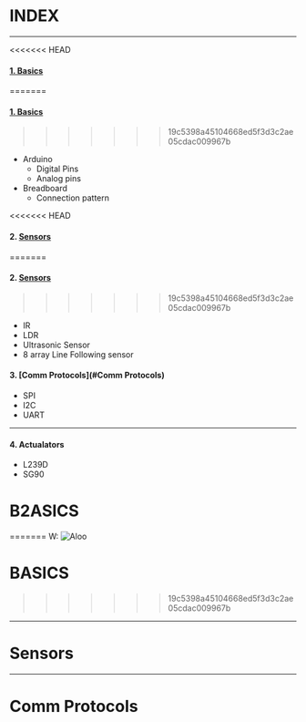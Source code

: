 # INDEX 
---

<<<<<<< HEAD
#### [1. Basics](#B2ASICS)
=======
#### [1. Basics](#BASICS)
>>>>>>> 19c5398a45104668ed5f3d3c2ae05cdac009967b

* Arduino
    * Digital Pins
    * Analog pins
* Breadboard
    * Connection pattern

<<<<<<< HEAD
#### 2. [Sensors](#sSensors)
=======
#### 2. [Sensors](#Sensors)
>>>>>>> 19c5398a45104668ed5f3d3c2ae05cdac009967b
 
* IR
* LDR
* Ultrasonic Sensor
* 8 array Line Following sensor

#### 3. [Comm Protocols](#Comm Protocols)
* SPI
* I2C
* UART
---
#### 4. Actualators
* L239D 
* SG90


# B2ASICS
=======
W: ![Aloo](https://i2.wp.com/s.wordpress.org/about/images/logos/wordpress-logo-32.png
"Title")

# BASICS
>>>>>>> 19c5398a45104668ed5f3d3c2ae05cdac009967b


----
# Sensors
----
# Comm Protocols
